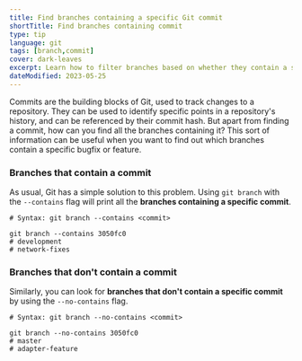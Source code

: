 ```yaml
---
title: Find branches containing a specific Git commit
shortTitle: Find branches containing commit
type: tip
language: git
tags: [branch,commit]
cover: dark-leaves
excerpt: Learn how to filter branches based on whether they contain a specific commit or not.
dateModified: 2023-05-25
---
```


Commits are the building blocks of Git, used to track changes to a repository. They can be used to identify specific points in a repository's history, and can be referenced by their commit hash. But apart from finding a commit, how can you find all the branches containing it? This sort of information can be useful when you want to find out which branches contain a specific bugfix or feature.

### Branches that contain a commit

As usual, Git has a simple solution to this problem. Using `git branch` with the `--contains` flag will print all the **branches containing a specific commit**.

```shell
# Syntax: git branch --contains <commit>

git branch --contains 3050fc0
# development
# network-fixes
```

### Branches that don't contain a commit

Similarly, you can look for **branches that don't contain a specific commit** by using the `--no-contains` flag.

```shell
# Syntax: git branch --no-contains <commit>

git branch --no-contains 3050fc0
# master
# adapter-feature
```
